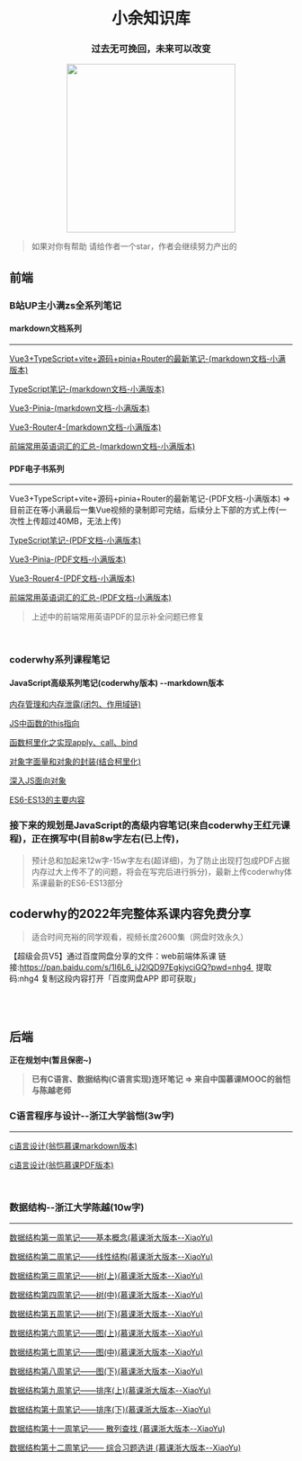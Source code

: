 <div align="center">
    <h1 size="100">小余知识库</h1>
</div>



<div align="center">
    <h3 size="100">过去无可挽回，未来可以改变</h3>
</div>

<div align="center">
    <img src="https://xingqiu-tuchuang-1256524210.cos.ap-shanghai.myqcloud.com/xiaoyu925/XiaoYu-image.png" width="300px">
</div>

> 如果对你有帮助 请给作者一个star，作者会继续努力产出的
## 前端

### B站UP主小满zs全系列笔记
#### markdown文档系列
---

[Vue3+TypeScript+vite+源码+pinia+Router的最新笔记-(markdown文档-小满版本)](https://github.com/2002XiaoYu/Latest-front-end-Notes/blob/main/Vue3——基础内容部分(小满版本).md)

[TypeScript笔记-(markdown文档-小满版本)](https://github.com/2002XiaoYu/Latest-front-end-Notes/blob/main/TypeScript基础笔记(小满版本).md)

[Vue3-Pinia-(markdown文档-小满版本)](https://github.com/2002XiaoYu/Latest-front-end-Notes/blob/main/Vue3——pinia部分(小满版本).md)

[Vue3-Router4-(markdown文档-小满版本)](https://github.com/2002XiaoYu/Latest-front-end-Notes/blob/main/Vue3%E2%80%94%E2%80%94Router4%E6%95%99%E7%A8%8B(%E5%B0%8F%E6%BB%A1%E7%89%88%E6%9C%AC).md)

[前端常用英语词汇的汇总-(markdown文档-小满版本)](https://github.com/2002XiaoYu/Latest-front-end-Notes/blob/main/前端常用英语汇总.md)

#### PDF电子书系列
---

Vue3+TypeScript+vite+源码+pinia+Router的最新笔记-(PDF文档-小满版本) => 目前正在等小满最后一集Vue视频的录制即可完结，后续分上下部的方式上传(一次性上传超过40MB，无法上传)

[TypeScript笔记-(PDF文档-小满版本)](https://github.com/2002XiaoYu/Latest-front-end-Notes/blob/main/TypeScript基础笔记(小满版本).pdf)

[Vue3-Pinia-(PDF文档-小满版本)](https://github.com/2002XiaoYu/Latest-front-end-Notes/blob/main/Vue3——pinia部分(小满版本).pdf)

[Vue3-Rouer4-(PDF文档-小满版本)](https://github.com/2002XiaoYu/Latest-front-end-Notes/blob/main/Vue3%E2%80%94%E2%80%94Router4%E6%95%99%E7%A8%8B(%E5%B0%8F%E6%BB%A1%E7%89%88%E6%9C%AC).pdf)

[前端常用英语词汇的汇总-(PDF文档-小满版本)](https://github.com/2002XiaoYu/Latest-front-end-Notes/blob/main/前端常用英语汇总.pdf)

> 上述中的前端常用英语PDF的显示补全问题已修复

<br/>

### coderwhy系列课程笔记

#### JavaScript高级系列笔记(coderwhy版本) --markdown版本

[内存管理和内存泄露(闭包、作用域链)](https://github.com/2002XiaoYu/Latest-front-end-Notes/blob/main/coderwhy%E7%9A%84JS%E9%AB%98%E7%BA%A7%E7%AC%94%E8%AE%B0/%E5%86%85%E5%AD%98%E7%AE%A1%E7%90%86%E5%92%8C%E5%86%85%E5%AD%98%E6%B3%84%E9%9C%B2(%E9%97%AD%E5%8C%85%E3%80%81%E4%BD%9C%E7%94%A8%E5%9F%9F%E9%93%BE).md)

[JS中函数的this指向](https://github.com/2002XiaoYu/Latest-front-end-Notes/blob/main/coderwhy%E7%9A%84JS%E9%AB%98%E7%BA%A7%E7%AC%94%E8%AE%B0/JS%E4%B8%AD%E5%87%BD%E6%95%B0%E7%9A%84this%E6%8C%87%E5%90%91.md)

[函数柯里化之实现apply、call、bind](https://github.com/2002XiaoYu/Latest-front-end-Notes/blob/main/coderwhy%E7%9A%84JS%E9%AB%98%E7%BA%A7%E7%AC%94%E8%AE%B0/%E5%87%BD%E6%95%B0%E6%9F%AF%E9%87%8C%E5%8C%96.md)

[对象字面量和对象的封装(结合柯里化)](https://github.com/2002XiaoYu/Latest-front-end-Notes/blob/main/coderwhy%E7%9A%84JS%E9%AB%98%E7%BA%A7%E7%AC%94%E8%AE%B0/%E5%AF%B9%E8%B1%A1%E5%AD%97%E9%9D%A2%E9%87%8F%E5%92%8C%E5%AF%B9%E8%B1%A1%E7%9A%84%E5%B0%81%E8%A3%85(%E7%BB%93%E5%90%88%E6%9F%AF%E9%87%8C%E5%8C%96).md)

[深入JS面向对象](https://github.com/2002XiaoYu/Latest-front-end-Notes/blob/main/coderwhy%E7%9A%84JS%E9%AB%98%E7%BA%A7%E7%AC%94%E8%AE%B0/%E6%B7%B1%E5%85%A5JS%E9%9D%A2%E5%90%91%E5%AF%B9%E8%B1%A1(%E5%8E%9F%E5%9E%8B-%E7%BB%A7%E6%89%BF).md)

[ES6-ES13的主要内容](https://github.com/2002XiaoYu/Latest-front-end-Notes/blob/main/coderwhy%E7%9A%84JS%E9%AB%98%E7%BA%A7%E7%AC%94%E8%AE%B0/JS%E9%AB%98%E7%BA%A7%E7%AC%94%E8%AE%B0%20-%20coderwhy(ES6-ES13).md)

### 接下来的规划是JavaScript的高级内容笔记(来自coderwhy王红元课程)，正在撰写中(目前8w字左右(已上传)，
> 预计总和加起来12w字-15w字左右(超详细)，为了防止出现打包成PDF占据内存过大上传不了的问题，将会在写完后进行拆分)，最新上传coderwhy体系课最新的ES6-ES13部分

## coderwhy的2022年完整体系课内容免费分享
> 适合时间充裕的同学观看，视频长度2600集（网盘时效永久）

【超级会员V5】通过百度网盘分享的文件：web前端体系课
链接:https://pan.baidu.com/s/1I6L6_jJ2lQD97EgkjyciGQ?pwd=nhg4 
提取码:nhg4
复制这段内容打开「百度网盘APP 即可获取」


<br/><br/>
## 后端
**正在规划中(暂且保密~)**

> **已有C语言、数据结构(C语言实现)连环笔记 => 来自中国慕课MOOC的翁恺与陈越老师**

### C语言程序与设计--浙江大学翁恺(3w字)

---

[c语言设计(翁恺慕课markdown版本)](https://github.com/2002XiaoYu/C-and-DataStructure-Notes/blob/main/C%E8%AF%AD%E8%A8%80%E7%AC%94%E8%AE%B0(%E7%BF%81%E6%81%BA%E7%89%88%E6%9C%AC).md)

[c语言设计(翁恺慕课PDF版本)](https://github.com/2002XiaoYu/C-and-DataStructure-Notes/blob/main/C%E8%AF%AD%E8%A8%80%E7%AC%94%E8%AE%B0(%E7%BF%81%E6%81%BA%E7%89%88%E6%9C%AC).pdf)

<br/>

### 数据结构--浙江大学陈越(10w字)

---

[数据结构第一周笔记——基本概念(慕课浙大版本--XiaoYu)](https://github.com/2002XiaoYu/C-and-DataStructure-Notes/blob/main/%E6%95%B0%E6%8D%AE%E7%BB%93%E6%9E%84%E7%AC%AC%E4%B8%80%E5%91%A8%E7%AC%94%E8%AE%B0%E2%80%94%E2%80%94%E5%9F%BA%E6%9C%AC%E6%A6%82%E5%BF%B5(%E6%85%95%E8%AF%BE%E6%B5%99%E5%A4%A7%E7%89%88%E6%9C%AC--XiaoYu).md)

[数据结构第二周笔记——线性结构(慕课浙大版本--XiaoYu)](https://github.com/2002XiaoYu/C-and-DataStructure-Notes/blob/main/%E6%95%B0%E6%8D%AE%E7%BB%93%E6%9E%84%E7%AC%AC%E4%BA%8C%E5%91%A8%E7%AC%94%E8%AE%B0%E2%80%94%E2%80%94%E7%BA%BF%E6%80%A7%E7%BB%93%E6%9E%84(%E6%85%95%E8%AF%BE%E6%B5%99%E5%A4%A7%E7%89%88%E6%9C%AC--XiaoYu).md)

[数据结构第三周笔记——树(上)(慕课浙大版本--XiaoYu)](https://github.com/2002XiaoYu/C-and-DataStructure-Notes/blob/main/%E6%95%B0%E6%8D%AE%E7%BB%93%E6%9E%84%E7%AC%AC%E4%B8%89%E5%91%A8%E7%AC%94%E8%AE%B0%E2%80%94%E2%80%94%E6%A0%91(%E4%B8%8A)(%E6%85%95%E8%AF%BE%E6%B5%99%E5%A4%A7%E7%89%88%E6%9C%AC--XiaoYu).md)

[数据结构第四周笔记——树(中)(慕课浙大版本--XiaoYu)](https://github.com/2002XiaoYu/C-and-DataStructure-Notes/blob/main/%E6%95%B0%E6%8D%AE%E7%BB%93%E6%9E%84%E7%AC%AC%E5%9B%9B%E5%91%A8%E7%AC%94%E8%AE%B0%E2%80%94%E2%80%94%E6%A0%91(%E4%B8%AD)(%E6%85%95%E8%AF%BE%E6%B5%99%E5%A4%A7%E7%89%88%E6%9C%AC--XiaoYu).md)

[数据结构第五周笔记——树(下)(慕课浙大版本--XiaoYu)](https://github.com/2002XiaoYu/C-and-DataStructure-Notes/blob/main/%E6%95%B0%E6%8D%AE%E7%BB%93%E6%9E%84%E7%AC%AC%E4%BA%94%E5%91%A8%E7%AC%94%E8%AE%B0%E2%80%94%E2%80%94%E6%A0%91(%E4%B8%8B)(%E6%85%95%E8%AF%BE%E6%B5%99%E5%A4%A7%E7%89%88%E6%9C%AC--XiaoYu).md)

[数据结构第六周笔记——图(上)(慕课浙大版本--XiaoYu)](https://github.com/2002XiaoYu/C-and-DataStructure-Notes/blob/main/%E6%95%B0%E6%8D%AE%E7%BB%93%E6%9E%84%E7%AC%AC%E5%85%AD%E5%91%A8%E7%AC%94%E8%AE%B0%E2%80%94%E2%80%94%E5%9B%BE(%E4%B8%8A)(%E6%85%95%E8%AF%BE%E6%B5%99%E5%A4%A7%E7%89%88%E6%9C%AC--XiaoYu).md)

[数据结构第七周笔记——图(中)(慕课浙大版本--XiaoYu)](https://github.com/2002XiaoYu/C-and-DataStructure-Notes/blob/main/%E6%95%B0%E6%8D%AE%E7%BB%93%E6%9E%84%E7%AC%AC%E4%B8%83%E5%91%A8%E7%AC%94%E8%AE%B0%E2%80%94%E2%80%94%E5%9B%BE(%E4%B8%AD)(%E6%85%95%E8%AF%BE%E6%B5%99%E5%A4%A7%E7%89%88%E6%9C%AC--XiaoYu).md)

[数据结构第八周笔记——图(下)(慕课浙大版本--XiaoYu)](https://github.com/2002XiaoYu/C-and-DataStructure-Notes/blob/main/%E6%95%B0%E6%8D%AE%E7%BB%93%E6%9E%84%E7%AC%AC%E5%85%AB%E5%91%A8%E7%AC%94%E8%AE%B0%E2%80%94%E2%80%94%E5%9B%BE(%E4%B8%8B)(%E6%85%95%E8%AF%BE%E6%B5%99%E5%A4%A7%E7%89%88%E6%9C%AC--XiaoYu).md)

[数据结构第九周笔记——排序(上)(慕课浙大版本--XiaoYu)](https://github.com/2002XiaoYu/C-and-DataStructure-Notes/blob/main/%E6%95%B0%E6%8D%AE%E7%BB%93%E6%9E%84%E7%AC%AC%E4%B9%9D%E5%91%A8%E7%AC%94%E8%AE%B0%E2%80%94%E2%80%94%E6%8E%92%E5%BA%8F(%E4%B8%8A)(%E6%85%95%E8%AF%BE%E6%B5%99%E5%A4%A7%E7%89%88%E6%9C%AC--XiaoYu).md)

[数据结构第十周笔记——排序(下)(慕课浙大版本--XiaoYu)](https://github.com/2002XiaoYu/C-and-DataStructure-Notes/blob/main/%E6%95%B0%E6%8D%AE%E7%BB%93%E6%9E%84%E7%AC%AC%E5%8D%81%E5%91%A8%E7%AC%94%E8%AE%B0%E2%80%94%E2%80%94%E6%8E%92%E5%BA%8F(%E4%B8%8B)(%E6%85%95%E8%AF%BE%E6%B5%99%E5%A4%A7%E7%89%88%E6%9C%AC--XiaoYu).md)

[数据结构第十一周笔记—— 散列查找 (慕课浙大版本--XiaoYu)](https://github.com/2002XiaoYu/C-and-DataStructure-Notes/blob/main/%E6%95%B0%E6%8D%AE%E7%BB%93%E6%9E%84%E7%AC%AC%E5%8D%81%E4%B8%80%E5%91%A8%E7%AC%94%E8%AE%B0%E2%80%94%E2%80%94%20%E6%95%A3%E5%88%97%E6%9F%A5%E6%89%BE%20(%E6%85%95%E8%AF%BE%E6%B5%99%E5%A4%A7%E7%89%88%E6%9C%AC--XiaoYu).md)

[数据结构第十二周笔记—— 综合习题选讲 (慕课浙大版本--XiaoYu)](https://github.com/2002XiaoYu/C-and-DataStructure-Notes/blob/main/%E6%95%B0%E6%8D%AE%E7%BB%93%E6%9E%84%E7%AC%AC%E5%8D%81%E4%BA%8C%E5%91%A8%E7%AC%94%E8%AE%B0%E2%80%94%E2%80%94%20%E7%BB%BC%E5%90%88%E4%B9%A0%E9%A2%98%E9%80%89%E8%AE%B2%20(%E6%85%95%E8%AF%BE%E6%B5%99%E5%A4%A7%E7%89%88%E6%9C%AC--XiaoYu).md)

